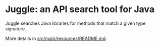 # Juggle: an API search tool for Java

Juggle searches Java libraries for methods that match a given type signature.

More details in [src/main/resources/README.md](src/main/resources/README.md).
